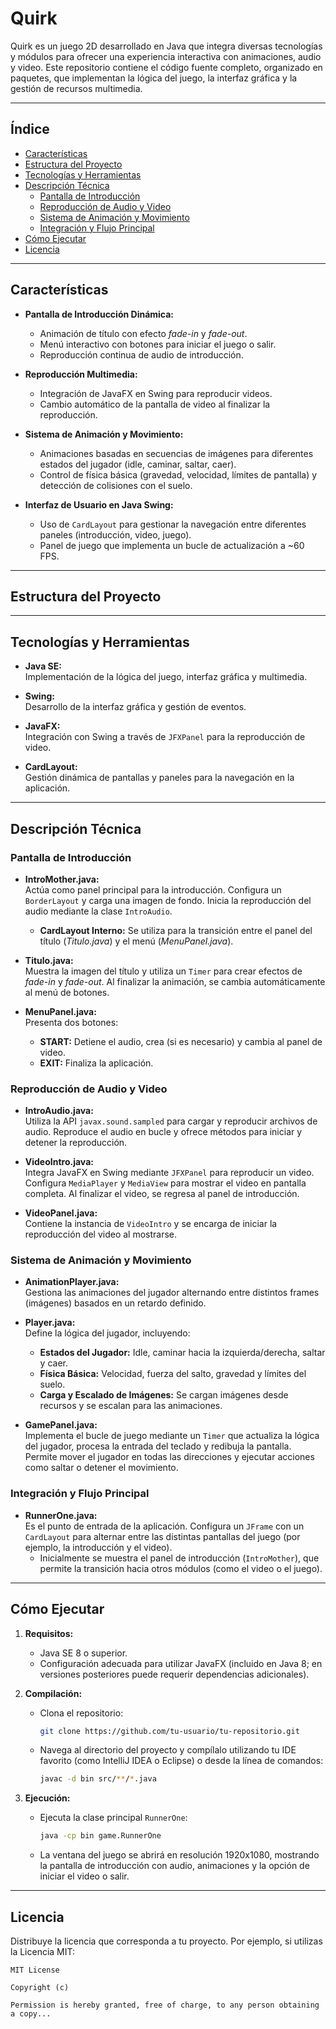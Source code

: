# Quirk

Quirk es un juego 2D desarrollado en Java que integra diversas tecnologías y módulos para ofrecer una experiencia interactiva con animaciones, audio y video. Este repositorio contiene el código fuente completo, organizado en paquetes, que implementan la lógica del juego, la interfaz gráfica y la gestión de recursos multimedia.

---

## Índice

- [Características](#características)
- [Estructura del Proyecto](#estructura-del-proyecto)
- [Tecnologías y Herramientas](#tecnologías-y-herramientas)
- [Descripción Técnica](#descripción-técnica)
  - [Pantalla de Introducción](#pantalla-de-introducción)
  - [Reproducción de Audio y Video](#reproducción-de-audio-y-video)
  - [Sistema de Animación y Movimiento](#sistema-de-animación-y-movimiento)
  - [Integración y Flujo Principal](#integración-y-flujo-principal)
- [Cómo Ejecutar](#cómo-ejecutar)
- [Licencia](#licencia)

---

## Características

- **Pantalla de Introducción Dinámica:**  
  - Animación de título con efecto *fade-in* y *fade-out*.
  - Menú interactivo con botones para iniciar el juego o salir.
  - Reproducción continua de audio de introducción.

- **Reproducción Multimedia:**  
  - Integración de JavaFX en Swing para reproducir videos.
  - Cambio automático de la pantalla de video al finalizar la reproducción.

- **Sistema de Animación y Movimiento:**  
  - Animaciones basadas en secuencias de imágenes para diferentes estados del jugador (idle, caminar, saltar, caer).
  - Control de física básica (gravedad, velocidad, límites de pantalla) y detección de colisiones con el suelo.

- **Interfaz de Usuario en Java Swing:**  
  - Uso de `CardLayout` para gestionar la navegación entre diferentes paneles (introducción, video, juego).
  - Panel de juego que implementa un bucle de actualización a ~60 FPS.

---

## Estructura del Proyecto


---

## Tecnologías y Herramientas

- **Java SE:**  
  Implementación de la lógica del juego, interfaz gráfica y multimedia.

- **Swing:**  
  Desarrollo de la interfaz gráfica y gestión de eventos.

- **JavaFX:**  
  Integración con Swing a través de `JFXPanel` para la reproducción de video.

- **CardLayout:**  
  Gestión dinámica de pantallas y paneles para la navegación en la aplicación.

---

## Descripción Técnica

### Pantalla de Introducción

- **IntroMother.java:**  
  Actúa como panel principal para la introducción. Configura un `BorderLayout` y carga una imagen de fondo. Inicia la reproducción del audio mediante la clase `IntroAudio`.  
  - **CardLayout Interno:** Se utiliza para la transición entre el panel del título (*Titulo.java*) y el menú (*MenuPanel.java*).

- **Titulo.java:**  
  Muestra la imagen del título y utiliza un `Timer` para crear efectos de *fade-in* y *fade-out*. Al finalizar la animación, se cambia automáticamente al menú de botones.

- **MenuPanel.java:**  
  Presenta dos botones:
  - **START:** Detiene el audio, crea (si es necesario) y cambia al panel de video.
  - **EXIT:** Finaliza la aplicación.

### Reproducción de Audio y Video

- **IntroAudio.java:**  
  Utiliza la API `javax.sound.sampled` para cargar y reproducir archivos de audio. Reproduce el audio en bucle y ofrece métodos para iniciar y detener la reproducción.

- **VideoIntro.java:**  
  Integra JavaFX en Swing mediante `JFXPanel` para reproducir un video. Configura `MediaPlayer` y `MediaView` para mostrar el video en pantalla completa. Al finalizar el video, se regresa al panel de introducción.

- **VideoPanel.java:**  
  Contiene la instancia de `VideoIntro` y se encarga de iniciar la reproducción del video al mostrarse.

### Sistema de Animación y Movimiento

- **AnimationPlayer.java:**  
  Gestiona las animaciones del jugador alternando entre distintos frames (imágenes) basados en un retardo definido.

- **Player.java:**  
  Define la lógica del jugador, incluyendo:
  - **Estados del Jugador:** Idle, caminar hacia la izquierda/derecha, saltar y caer.
  - **Física Básica:** Velocidad, fuerza del salto, gravedad y límites del suelo.
  - **Carga y Escalado de Imágenes:** Se cargan imágenes desde recursos y se escalan para las animaciones.

- **GamePanel.java:**  
  Implementa el bucle de juego mediante un `Timer` que actualiza la lógica del jugador, procesa la entrada del teclado y redibuja la pantalla. Permite mover el jugador en todas las direcciones y ejecutar acciones como saltar o detener el movimiento.

### Integración y Flujo Principal

- **RunnerOne.java:**  
  Es el punto de entrada de la aplicación. Configura un `JFrame` con un `CardLayout` para alternar entre las distintas pantallas del juego (por ejemplo, la introducción y el video).  
  - Inicialmente se muestra el panel de introducción (`IntroMother`), que permite la transición hacia otros módulos (como el video o el juego).

---

## Cómo Ejecutar

1. **Requisitos:**
   - Java SE 8 o superior.
   - Configuración adecuada para utilizar JavaFX (incluido en Java 8; en versiones posteriores puede requerir dependencias adicionales).

2. **Compilación:**
   - Clona el repositorio:
     ```bash
     git clone https://github.com/tu-usuario/tu-repositorio.git
     ```
   - Navega al directorio del proyecto y compílalo utilizando tu IDE favorito (como IntelliJ IDEA o Eclipse) o desde la línea de comandos:
     ```bash
     javac -d bin src/**/*.java
     ```

3. **Ejecución:**
   - Ejecuta la clase principal `RunnerOne`:
     ```bash
     java -cp bin game.RunnerOne
     ```
   - La ventana del juego se abrirá en resolución 1920x1080, mostrando la pantalla de introducción con audio, animaciones y la opción de iniciar el video o salir.

---

## Licencia

Distribuye la licencia que corresponda a tu proyecto. Por ejemplo, si utilizas la Licencia MIT:

```text
MIT License

Copyright (c)

Permission is hereby granted, free of charge, to any person obtaining a copy...
